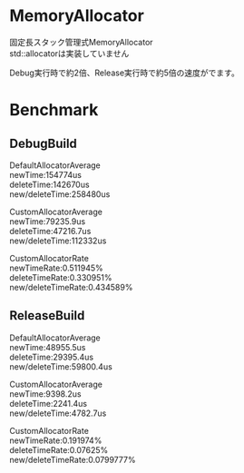 # MemoryAllocator

固定長スタック管理式MemoryAllocator  
std::allocatorは実装していません  

Debug実行時で約2倍、Release実行時で約5倍の速度がでます。  


# Benchmark

## DebugBuild
DefaultAllocatorAverage  
newTime:154774us  
deleteTime:142670us  
new/deleteTime:258480us  
  
CustomAllocatorAverage  
newTime:79235.9us  
deleteTime:47216.7us  
new/deleteTime:112332us  
  
CustomAllocatorRate  
newTimeRate:0.511945%  
deleteTimeRate:0.330951%  
new/deleteTimeRate:0.434589%  
  
## ReleaseBuild
DefaultAllocatorAverage  
newTime:48955.5us  
deleteTime:29395.4us  
new/deleteTime:59800.4us  

CustomAllocatorAverage  
newTime:9398.2us  
deleteTime:2241.4us  
new/deleteTime:4782.7us  

CustomAllocatorRate  
newTimeRate:0.191974%  
deleteTimeRate:0.07625%  
new/deleteTimeRate:0.0799777%